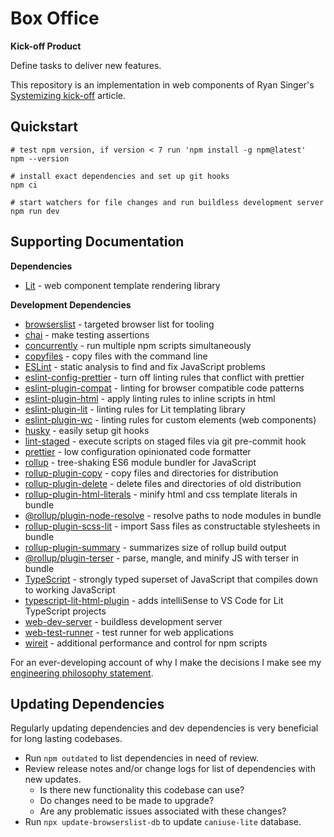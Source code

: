 # Box Office

**Kick-off Product**

Define tasks to deliver new features.

This repository is an implementation in web components of Ryan Singer's [Systemizing kick-off](https://world.hey.com/rjs/15-systemizing-kick-off-c05bbbf2) article.

## Quickstart

```shell
# test npm version, if version < 7 run 'npm install -g npm@latest'
npm --version

# install exact dependencies and set up git hooks
npm ci

# start watchers for file changes and run buildless development server
npm run dev
```

## Supporting Documentation

**Dependencies**

-   [Lit](https://lit.dev) - web component template rendering library

**Development Dependencies**

-   [browserslist](https://github.com/browserslist/browserslist) - targeted browser list for tooling
-   [chai](https://www.chaijs.com/) - make testing assertions
-   [concurrently](https://github.com/open-cli-tools/concurrently) - run multiple npm scripts simultaneously
-   [copyfiles](https://github.com/calvinmetcalf/copyfiles) - copy files with the command line
-   [ESLint](https://eslint.org) - static analysis to find and fix JavaScript problems
-   [eslint-config-prettier](https://github.com/prettier/eslint-config-prettier) - turn off linting rules that conflict with prettier
-   [eslint-plugin-compat](https://github.com/amilajack/eslint-plugin-compat) - linting for browser compatible code patterns
-   [eslint-plugin-html](https://github.com/BenoitZugmeyer/eslint-plugin-html) - apply linting rules to inline scripts in html
-   [eslint-plugin-lit](https://github.com/43081j/eslint-plugin-lit) - linting rules for Lit templating library
-   [eslint-plugin-wc](https://github.com/43081j/eslint-plugin-wc) - linting rules for custom elements (web components)
-   [husky](https://github.com/typicode/husky) - easily setup git hooks
-   [lint-staged](https://github.com/okonet/lint-staged) - execute scripts on staged files via git pre-commit hook
-   [prettier](https://prettier.io) - low configuration opinionated code formatter
-   [rollup](https://rollupjs.org/) - tree-shaking ES6 module bundler for JavaScript
-   [rollup-plugin-copy](https://github.com/vladshcherbin/rollup-plugin-copy) - copy files and directories for distribution
-   [rollup-plugin-delete](https://github.com/vladshcherbin/rollup-plugin-delete) - delete files and directories of old distribution
-   [rollup-plugin-html-literals](https://github.com/jleeson/rollup-plugin-html-literals) - minify html and css template literals in bundle
-   [@rollup/plugin-node-resolve](https://github.com/rollup/plugins/tree/master/packages/node-resolve) - resolve paths to node modules in bundle
-   [rollup-plugin-scss-lit](https://github.com/prantlf/rollup-plugin-scss-lit) - import Sass files as constructable stylesheets in bundle
-   [rollup-plugin-summary](https://yousifalraheem.github.io/rollup-plugin-summary/) - summarizes size of rollup build output
-   [@rollup/plugin-terser](https://github.com/rollup/plugins/tree/master/packages/terser) - parse, mangle, and minify JS with terser in bundle
-   [TypeScript](https://www.typescriptlang.org/) - strongly typed superset of JavaScript that compiles down to working JavaScript
-   [typescript-lit-html-plugin](https://github.com/microsoft/typescript-lit-html-plugin) - adds intelliSense to VS Code for Lit TypeScript projects
-   [web-dev-server](https://modern-web.dev/docs/dev-server/overview/) - buildless development server
-   [web-test-runner](https://modern-web.dev/docs/test-runner/overview/) - test runner for web applications
-   [wireit](https://github.com/google/wireit) - additional performance and control for npm scripts

For an ever-developing account of why I make the decisions I make see my [engineering philosophy statement](https://github.com/nkabrown/truckers-atlas/blob/main/engineering-mindset.md).

## Updating Dependencies

Regularly updating dependencies and dev dependencies is very beneficial for long lasting codebases.

-   Run `npm outdated` to list dependencies in need of review.
-   Review release notes and/or change logs for list of dependencies with new updates.
    -   Is there new functionality this codebase can use?
    -   Do changes need to be made to upgrade?
    -   Are any problematic issues associated with these changes?
-   Run `npx update-browserslist-db` to update `caniuse-lite` database.

